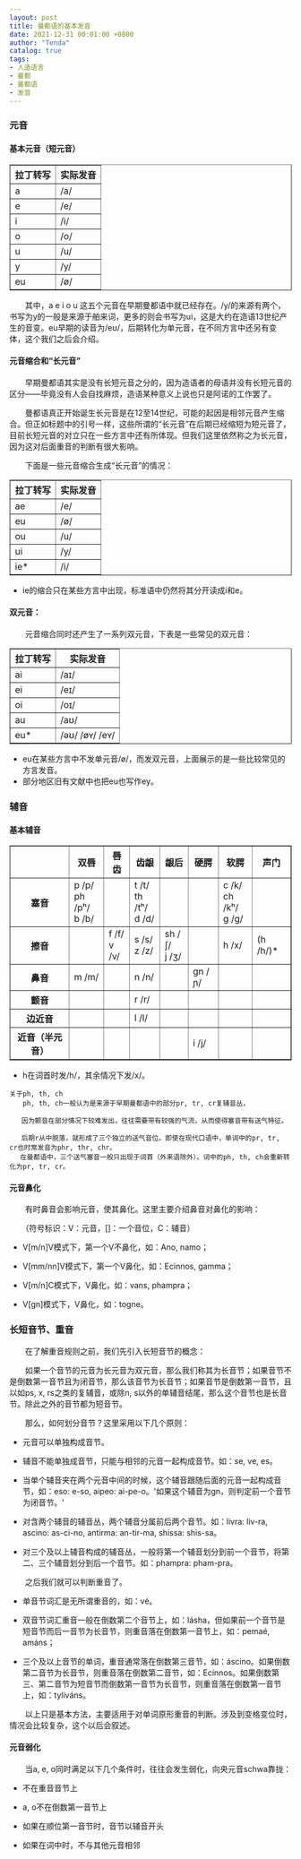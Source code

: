 ```yaml
---
layout: post
title: 曼都语的基本发音
date: 2021-12-31 00:01:00 +0800
author: "Tenda"
catalog: true
tags:
- 人造语言
- 曼都
- 曼都语
- 发音
---
```


### 元音

#### 基本元音（短元音）

<table border="1">
  <tr>
    <th>拉丁转写</th>
    <th>实际发音</th>
  </tr>
  <tr>
    <td>a</td>
    <td>/a/</td>
  </tr>
  <tr>
    <td>e</td>
    <td>/e/</td>
  </tr>
  <tr>
    <td>i</td>
    <td>/i/</td>
  </tr>
  <tr>
    <td>o</td>
    <td>/o/</td>
  </tr>
  <tr>
    <td>u</td>
    <td>/u/</td>
  </tr>
  <tr>
    <td>y</td>
    <td>/y/</td>
  </tr>
  <tr>
    <td>eu</td>
    <td>/ø/</td>
  </tr>
</table>

　　其中，a e i o u 这五个元音在早期曼都语中就已经存在。/y/的来源有两个，书写为y的一般是来源于舶来词，更多的则会书写为ui，这是大约在造语13世纪产生的音变。eu早期的读音为/eʊ/，后期转化为单元音，在不同方言中还另有变体，这个我们之后会介绍。

#### 元音缩合和“长元音”

　　早期曼都语其实是没有长短元音之分的，因为造语者的母语并没有长短元音的区分——毕竟没有人会自找麻烦，造语某种意义上说也只是阿诺的工作罢了。

　　曼都语真正开始诞生长元音是在12至14世纪，可能的起因是相邻元音产生缩合。但正如标题中的引号一样，这些所谓的“长元音”在后期已经缩短为短元音了，目前长短元音的对立只在一些方言中还有所体现。但我们这里依然称之为长元音，因为这对后面重音的判断有很大影响。

　　下面是一些元音缩合生成“长元音”的情况：

<table border="1">
  <tr>
    <th>拉丁转写</th>
    <th>实际发音</th>
  </tr>
  <tr>
    <td>ae</td>
    <td>/e/</td>
  </tr>
  <tr>
    <td>eu</td>
    <td>/ø/</td>
  </tr>
  <tr>
    <td>ou</td>
    <td>/u/</td>
  </tr>
  <tr>
    <td>ui</td>
    <td>/y/</td>
  </tr>
  <tr>
    <td>ie*</td>
    <td>/i/</td>
  </tr>
</table>

* ie的缩合只在某些方言中出现，标准语中仍然将其分开读成i和e。

#### 双元音：

　　元音缩合同时还产生了一系列双元音，下表是一些常见的双元音：

<table border="1">
  <tr>
    <th>拉丁转写</th>
    <th>实际发音</th>
  </tr>
  <tr>
    <td>ai</td>
    <td>/aɪ/</td>
  </tr>
  <tr>
    <td>ei</td>
    <td>/eɪ/</td>
  </tr>
  <tr>
    <td>oi</td>
    <td>/oɪ/</td>
  </tr>
  <tr>
    <td>au</td>
    <td>/aʊ/</td>
  </tr>
  <tr>
    <td>eu*</td>
    <td>/əʊ/ /øʏ/ /eʏ/</td>
  </tr>
</table>

* eu在某些方言中不发单元音/ø/，而发双元音，上面展示的是一些比较常见的方言发音。
* 部分地区旧有文献中也把eu也写作ey。

### 辅音

#### 基本辅音

<table border="1">
  <tr>
    <th></th>
    <th>双唇</th>
    <th>唇齿</th>
    <th>齿龈</th>
    <th>龈后</th>
    <th>硬腭</th>
    <th>软腭</th>
    <th>声门</th>
  </tr>
  <tr>
    <th>塞音</th>
    <td>p /p/<br>ph /pʰ/<br>b /b/</td>
    <td></td>
    <td>t /t/<br>th /tʰ/<br>d /d/</td>
    <td></td>
    <td></td>
    <td>c /k/<br>ch /kʰ/<br>g /g/</td>
    <td></td>
  </tr>
  <tr>
    <th>擦音</th>
    <td></td>
    <td>f /f/<br>v /v/</td>
    <td>s /s/<br>z /z/</td>
    <td>sh /ʃ/<br>j /ʒ/</td>
    <td></td>
    <td>h /x/</td>
    <td>(h /h/)*</td>
  </tr>
  <tr>
    <th>鼻音</th>
    <td>m /m/</td>
    <td></td>
    <td>n /n/</td>
    <td></td>
    <td>gn /ɲ/</td>
    <td></td>
    <td></td>
  </tr>
  <tr>
    <th>颤音</th>
    <td></td>
    <td></td>
    <td>r /r/</td>
    <td></td>
    <td></td>
    <td></td>
    <td></td>
  </tr>
  <tr>
    <th>边近音</th>
    <td></td>
    <td></td>
    <td>l /l/</td>
    <td></td>
    <td></td>
    <td></td>
    <td></td>
  </tr>
  <tr>
    <th>近音（半元音）</th>
    <td></td>
    <td></td>
    <td></td>
    <td></td>
    <td>i /j/</td>
    <td></td>
    <td></td>
  </tr>
</table>

* h在词首时发/h/，其余情况下发/x/。

```
关于ph, th, ch
　　ph, th, ch一般认为是来源于早期曼都语中的部分pr, tr, cr复辅音丛，
  
   因为颤音在部分情况下较难发出，往往需要带有较强的气流，从而使得塞音带有送气特征。
   
   后期r从中脱落，就形成了三个独立的送气音位。即使在现代口语中，单词中的pr, tr, cr也时常发音为phr, thr, chr。
　 在曼都语中，三个送气塞音一般只出现于词首（外来语除外）。词中的ph, th, ch会重新转化为pr, tr, cr。
```

#### 元音鼻化

　　有时鼻音会影响元音，使其鼻化。这里主要介绍鼻音对鼻化的影响：

　　（符号标识：V：元音，[]：一个音位，C：辅音）

* V[m/n]V模式下，第一个V不鼻化，如：Ano, namo；

* V[mm/nn]V模式下，第一个V鼻化，如：Ecinnos, gamma；

* V[m/n]C模式下，V鼻化，如：vans, phampra；

* V[gn]模式下，V鼻化，如：togne。

### 长短音节、重音

　　在了解重音规则之前，我们先引入长短音节的概念：

　　如果一个音节的元音为长元音为双元音，那么我们称其为长音节；如果音节不是倒数第一音节且为闭音节，那么该音节为长音节；如果音节是倒数第一音节，且以如ps, x, rs之类的复辅音，或除n, s以外的单辅音结尾，那么这个音节也是长音节。除此之外的音节都为短音节。

　　那么，如何划分音节？这里采用以下几个原则：

+ 元音可以单独构成音节。

+ 辅音不能单独成音节，只能与相邻的元音一起构成音节。如：se, ve, es。

+ 当单个辅音夹在两个元音中间的时候，这个辅音跟随后面的元音一起构成音节，如：eso: e-so, aipeo: ai-pe-o。'如果这个辅音为gn，则判定前一个音节为闭音节。'

+ 对含两个辅音的辅音丛，两个辅音分属前后两个音节。如：livra: liv-ra, ascino: as-ci-no, antirma: an-tir-ma, shissa: shis-sa。

+ 对三个及以上辅音构成的辅音丛，一般将第一个辅音划分到前一个音节，将第二、三个辅音划分到后一个音节。如：phampra: pham-pra。

　　之后我们就可以判断重音了。

+ 单音节词汇是无所谓重音的，如：vé。

+ 双音节词汇重音一般在倒数第二个音节上，如：lásha，但如果前一个音节是短音节而后一音节为长音节，则重音落在倒数第一音节上，如：pemaé, amáns；

+ 三个及以上音节的单词，重音通常落在倒数第三音节，如：áscino。如果倒数第二音节为长音节，则重音落在倒数第二音节，如：Ecínnos。如果倒数第三、第二音节为短音节而倒数第一音节为长音节，则重音落在倒数第一音节上，如：tyliváns。

　　以上只是基本方法，主要适用于对单词原形重音的判断。涉及到变格变位时，情况会比较复杂，这个以后会叙述。

#### 元音弱化

　　当a, e, o同时满足以下几个条件时，往往会发生弱化，向央元音schwa靠拢：

+ 不在重音音节上

+ a, o不在倒数第一音节上

+ 如果在顺位第一音节时，音节以辅音开头

+ 如果在词中时，不与其他元音相邻
